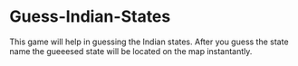 # Guess-Indian-States

This game will help in guessing the Indian states. After you guess the state name the gueeesed state will be located on the map instantantly.
